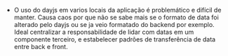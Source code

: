 - O uso do dayjs em varios locais da aplicação é problemático e difícil de manter. Causa caos por que não se sabe mais se o formato de data foi alterado pelo dayjs ou se ja veio formatado do backend por exemplo. Ideal centralizar a responsabilidade de lidar com datas em um componente terceiro, e estabelecer padrões de transferência de data entre back e front.

